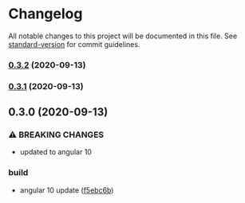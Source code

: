 # Changelog

All notable changes to this project will be documented in this file. See [standard-version](https://github.com/conventional-changelog/standard-version) for commit guidelines.

### [0.3.2](https://gitlab.com/asoler-www/socrates-franken-day/website/compare/v0.3.1...v0.3.2) (2020-09-13)

### [0.3.1](https://gitlab.com/asoler-www/socrates-franken-day/website/compare/v0.3.0...v0.3.1) (2020-09-13)

## 0.3.0 (2020-09-13)


### ⚠ BREAKING CHANGES

* updated to angular 10

### build

* angular 10 update ([f5ebc6b](https://gitlab.com/asoler-www/socrates-franken-day/website/commit/f5ebc6b71456c18373eca5ca6d63411ad3475ea3))
